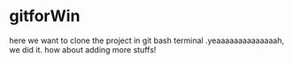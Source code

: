 # gitforWin

here we want to clone the project in git bash terminal .yeaaaaaaaaaaaaaah, we did it.  how about adding more stuffs!
